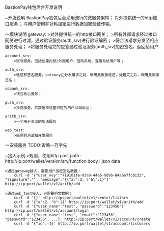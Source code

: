 BastionPay钱包后台开发说明

~开发说明
    BastionPay钱包后台采用流行的微服务架构；
    对外提供统一的http接口服务；
    与用户使用非对称加密进行数据加密验证传输。

～模块说明
    gateway:
        >对外提供统一的http接口网关；
        >所有外部请求经过接口网关进行过滤，通过验证服务(auth_srv)进行验证解密；
        >将合法请求分发至相应服务处理；
        >将服务处理完的应答通过验证服务(auth_srv)加密签名，返回给用户

    account_srv:
        >账号服务，包括创建内部/外部用户，登陆系统，查看系统用户等；

    auth_srv:
        >验证和签名服务，gateway在分发请求之前，调用此服务验证，处理完之后，调用此服务签名；

    cobank_srv:
        >钱包核心服务；

    push_srv:
        >推送服务，将数据推送至相应的用户回调地址；

    arith_srv:
        >一个用于测试的加法服务

    web_test:
        >简易的测试和开发服务

～安装服务
    TODO:省略一万字先

~接入示例
    >规则，使用http post
    	path : http://ip:port/wallet/version/srv/function
    	body : json data

    >通过gateway接入，需要用户加密签名数据：
      	curl -d '{"user_key":"719101fe-93a0-44e5-909b-84a6e7fcb132", "signature":"", "message":"{\"a\":2, \"b\":1}"}' http://ip:port/wallet/v1/arith/add

    >通过web_test接入，只需要明文数据：
    	curl -d '{}' http://ip:port/wallet/v1/center/listsrv
    	curl -d '{"a":2, "b":1}' http://ip:port/wallet/v1/arith/add
    	curl -d '{"user_name":"test", "password":"123456"}' http://ip:port/wallet/v1/account/login
    	curl -d '{"user_name":"test", "email":"123456", "password":"123456", ...}' http://ip:port/wallet/v1/account/create
    	curl -d '{"id":-1}' http://ip:port/wallet/v1/account/listusers

